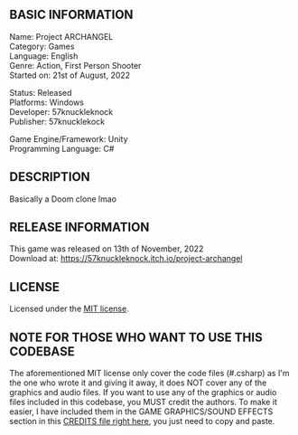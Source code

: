 ## BASIC INFORMATION

Name: Project ARCHANGEL  
Category: Games  
Language: English  
Genre: Action, First Person Shooter  
Started on: 21st of August, 2022

Status: Released  
Platforms: Windows  
Developer: 57knuckleknock  
Publisher: 57knucklekock  

Game Engine/Framework: Unity  
Programming Language: C#

## DESCRIPTION
Basically a Doom clone lmao

## RELEASE INFORMATION
This game was released on 13th of November, 2022  
Download at: https://57knuckleknock.itch.io/project-archangel

## LICENSE
Licensed under the [MIT license](https://github.com/viethung204/Project-ARCHANGEL/blob/main/LICENSE.md).

## NOTE FOR THOSE WHO WANT TO USE THIS CODEBASE
The aforementioned MIT license only cover the code files (#.csharp) as I'm the one who wrote it and giving it away, it does NOT cover any of the graphics and audio files. If you want to use any of the graphics or audio files included in this codebase, you MUST credit the authors. To make it easier, I have included them in the GAME GRAPHICS/SOUND EFFECTS section in this [CREDITS file right here](https://github.com/viethung204/Project-ARCHANGEL/blob/main/CREDIT.md), you just need to copy and paste.
